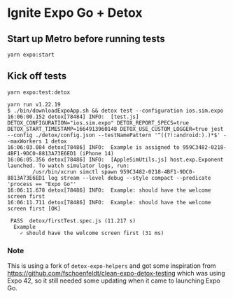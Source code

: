 # Ignite Expo Go + Detox

## Start up Metro before running tests
`yarn expo:start`

## Kick off tests
`yarn expo:test:detox`


```
yarn run v1.22.19
$ ./bin/downloadExpoApp.sh && detox test --configuration ios.sim.expo
16:06:00.152 detox[78484] INFO:  [test.js] DETOX_CONFIGURATION="ios.sim.expo" DETOX_REPORT_SPECS=true DETOX_START_TIMESTAMP=1664913960148 DETOX_USE_CUSTOM_LOGGER=true jest --config ./detox/config.json --testNamePattern '^((?!:android:).)*$' --maxWorkers 1 detox
16:06:03.084 detox[78486] INFO:  Example is assigned to 959C3482-0218-4BF1-9DC0-8813A73E6ED1 (iPhone 14)
16:06:05.356 detox[78486] INFO:  [AppleSimUtils.js] host.exp.Exponent launched. To watch simulator logs, run:
        /usr/bin/xcrun simctl spawn 959C3482-0218-4BF1-9DC0-8813A73E6ED1 log stream --level debug --style compact --predicate 'process == "Expo Go"'
16:06:11.678 detox[78486] INFO:  Example: should have the welcome screen first
16:06:11.711 detox[78486] INFO:  Example: should have the welcome screen first [OK]

 PASS  detox/firstTest.spec.js (11.217 s)
  Example
    ✓ should have the welcome screen first (31 ms)
```

### Note
This is using a fork of `detox-expo-helpers` and got some inspiration from https://github.com/fschoenfeldt/clean-expo-detox-testing which was using Expo 42, so it still needed some updating when it came to launching Expo Go.
